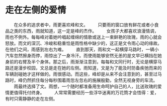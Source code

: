 # 走在左侧的爱情
　　在众多的追求者中，雨更喜欢峰和文。 
　　只要雨的窗口放有鲜花或者小食品之类的东西，雨就知道，这一定是峰的杰作。 
　　女孩子大都喜欢浪漫情调，雨也不例外。每每峰对着她吟唱起缠绵的情歌或送上一束鲜艳的玫瑰，雨的心就会怒放。而文的深沉、冷峻和稳重恰是雨性格中缺少的，这正是文令雨心动的缘故。在他们之间，雨感到左右为难。 
　　直到那天，雨和文一起横穿马路时，一辆小汽车忽然擦身而停，雨惊出了一身冷汗。而使雨能够安然无恙的是文早已横挡在她身前的右臂及半个身体。那之后，雨渐渐注意到，每每和文同行时，无论是横穿马路还是漫步校园，文总是走在她的左侧。雨知道，文是为了能及时防备疾弛而来的车辆刮碰她才这样做的。雨很感动。而这些，峰却是从来不会注意到的，甚至过马路时，峰仍然抓住每分每秒围着雨忽左忽右的施展殷勤，全然无视身旁的车流。 
　　雨最终选择了文。雨想，一个随时都准备用生命呵护自己的人，比送玫瑰的爱情更值得托付终身。 
　　人常常需要经历一些浮华迷离的万花筒才会悟得：爱，有时只需静静的走在左侧。
 